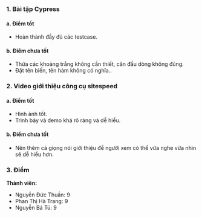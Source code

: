 ### 1.	Bài tập Cypress

#### a. Điểm tốt
- Hoàn thành đầy đủ các testcase.

#### b.	Điểm chưa tốt
- Thừa các khoảng trắng không cần thiết, căn đầu dòng không đúng.
- Đặt tên biến, tên hàm không có nghĩa..

### 2.	Video giới thiệu công cụ  sitespeed
#### a. Điểm tốt
- Hình ảnh tốt.
- Trình bày và demo khá rõ ràng và dễ hiểu.

#### b. Điểm chưa tốt
- Nên thêm cả giọng nói giới thiệu để người xem có thể vừa nghe vừa nhìn sẽ dễ hiểu hơn.

### 3.	Điểm

**Thành viên:**

- Nguyễn Đức Thuần: 9
- Phan Thị Hà Trang: 9
- Nguyễn Bá Tú: 9
